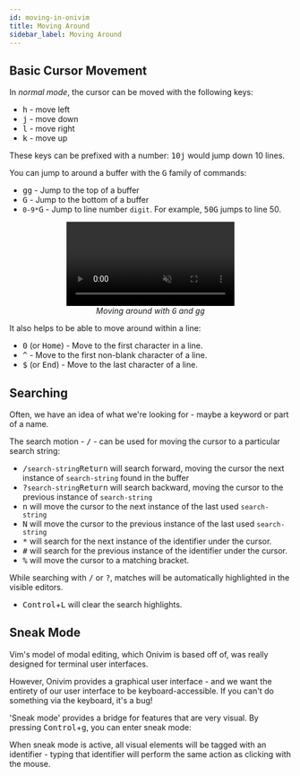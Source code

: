 ```yaml
---
id: moving-in-onivim
title: Moving Around
sidebar_label: Moving Around
---
```


## Basic Cursor Movement

In _normal mode_, the cursor can be moved with the following keys:

- <kbd>h</kbd> - move left
- <kbd>j</kbd> - move down
- <kbd>l</kbd> - move right
- <kbd>k</kbd> - move up

These keys can be prefixed with a number: <kbd>1</kbd><kbd>0</kbd><kbd>j</kbd> would jump down 10 lines.

You can jump to around a buffer with the <kbd>G</kbd> family of commands:

- <kbd>g</kbd><kbd>g</kbd> - Jump to the top of a buffer
- <kbd>G</kbd> - Jump to the bottom of a buffer
- <kbd>`0-9*`</kbd><kbd>G</kbd> - Jump to line number `digit`. For example, <kbd>5</kbd><kbd>0</kbd><kbd>G</kbd> jumps to line 50.

<center>
	<figure>
		<video autoplay loop muted playsinline>
			<source src="/vid/demo-gg.mp4" type="video/mp4">
			<source src="/vid/demo-gg.webm" type="video/webm">
		</video>
		<figcaption>
			<i>
				Moving around with <kbd>G</kbd> and <kbd>g</kbd><kbd>g</kbd>
			</i>
			</figcaption>
	</figure>
</center>

It also helps to be able to move around within a line:

- <kbd>0</kbd> (or <kbd>Home</kbd>) - Move to the first character in a line.
- <kbd>^</kbd> - Move to the first non-blank character of a line.
- <kbd>$</kbd> (or <kbd>End</kbd>) - Move to the last character of a line.

## Searching

Often, we have an idea of what we're looking for - maybe a keyword or part of a name. 

The search motion - <kbd>/</kbd> - can be used for moving the cursor to a particular search string:

- <kbd>/</kbd>`search-string`<kbd>Return</kbd> will search forward, moving the cursor the next instance of `search-string` found in the buffer
- <kbd>?</kbd>`search-string`<kbd>Return</kbd> will search backward, moving the cursor to the previous instance of `search-string`
- <kbd>n</kbd> will move the cursor to the next instance of the last used `search-string`
- <kbd>N</kbd> will move the cursor to the previous instance of the last used `search-string`
- <kbd>*</kbd> will search for the next instance of the identifier under the cursor.
- <kbd>#</kbd> will search for the previous instance of the identifier under the cursor.
- <kbd>%</kbd> will move the cursor to a matching bracket.

While searching with <kbd>/</kbd> or <kbd>?</kbd>, matches will be automatically highlighted in the visible editors.

- <kbd>Control</kbd>+<kbd>L</kbd> will clear the search highlights.

## Sneak Mode

Vim's model of modal editing, which Onivim is based off of, was really designed for terminal user interfaces. 

However, Onivim provides a graphical user interface - and we want the entirety of our user interface to be keyboard-accessible. If you can't do something via the keyboard, it's a bug!

'Sneak mode' provides a bridge for features that are very visual. By pressing <kbd>Control</kbd>+<kbd>g</kbd>, you can enter sneak mode:

When sneak mode is active, all visual elements will be tagged with an identifier - typing that identifier will perform the same action as clicking with the mouse.


